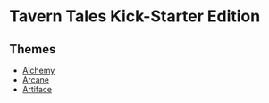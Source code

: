 # Tavern Tales Kick-Starter Edition

## Themes
* [Alchemy](themes/alchemy/Alchemy.md)
* [Arcane](themes/arcane/Arcane.md)
* [Artiface](themes/artiface/Artiface.md)
